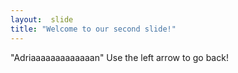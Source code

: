 ```yaml
---
layout:  slide
title: "Welcome to our second slide!"
---
```

"Adriaaaaaaaaaaaaan"
Use the left arrow to go back!
